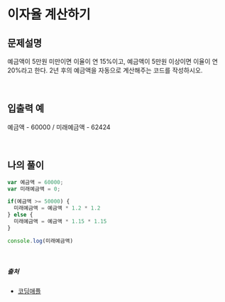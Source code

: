# 이자율 계산하기

## 문제설명
예금액이 5만원 미만이면 이율이 연 15%이고,
예금액이 5만원 이상이면 이율이 연 20%라고 한다.
2년 후의 예금액을 자동으로 계산해주는 코드를 작성하시오.

<br />

## 입출력 예
예금액 - 60000 / 미래예금액 - 62424

<br />

## 나의 풀이
```jsx
var 예금액 = 60000;
var 미래예금액 = 0;

if(예금액 >= 50000) {
  미래예금액 = 예금액 * 1.2 * 1.2
} else {
  미래예금액 = 예금액 * 1.15 * 1.15
}

console.log(미래예금액)
```



<br />

##### 출처
  - [코딩애플](https://online.codingapple.com/unit/jquery-13-var-homework/?id=140)
